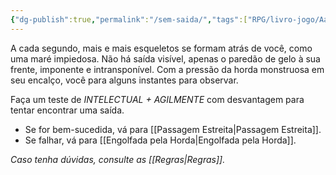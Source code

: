 ```yaml
---
{"dg-publish":true,"permalink":"/sem-saida/","tags":["RPG/livro-jogo/Aasthar/story-points"],"created":"2024-12-23T17:05:00.701-05:00","updated":"2025-01-08T16:14:25.647-05:00"}
---
```



A cada segundo, mais e mais esqueletos se formam atrás de você, como uma maré impiedosa. Não há saída visível, apenas o paredão de gelo à sua frente, imponente e intransponível. Com a pressão da horda monstruosa em seu encalço, você para alguns instantes para observar.

Faça um teste de *INTELECTUAL + AGILMENTE* com desvantagem para tentar encontrar uma saída.

- Se for bem-sucedida, vá para [[Passagem Estreita\|Passagem Estreita]].
- Se falhar, vá para [[Engolfada pela Horda\|Engolfada pela Horda]].

*Caso tenha dúvidas, consulte as [[Regras\|Regras]].*
